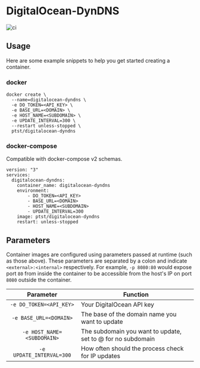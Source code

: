 # DigitalOcean-DynDNS
![ci](https://github.com/PTST/DigitalOcean-DynDNS/workflows/ci/badge.svg?branch=master)
## Usage

Here are some example snippets to help you get started creating a container.

### docker

```
docker create \
  --name=digitalocean-dyndns \
  -e DO_TOKEN=<API_KEY> \
  -e BASE_URL=<DOMAIN> \
  -e HOST_NAME=<SUBDOMAIN> \
  -e UPDATE_INTERVAL=300 \
  --restart unless-stopped \
  ptst/digitalocean-dyndns
```

### docker-compose

Compatible with docker-compose v2 schemas.

```
version: "3"
services:
  digitalocean-dyndns:
    container_name: digitalocean-dyndns
    environment:
        - DO_TOKEN=<API_KEY>
        - BASE_URL=<DOMAIN>
        - HOST_NAME=<SUBDOMAIN>
        - UPDATE_INTERVAL=300
    image: ptst/digitalocean-dyndns
    restart: unless-stopped
```

## Parameters

Container images are configured using parameters passed at runtime (such as those above). These parameters are separated by a colon and indicate `<external>:<internal>` respectively. For example, `-p 8080:80` would expose port `80` from inside the container to be accessible from the host's IP on port `8080` outside the container.

| Parameter | Function |
| :----: | --- |
| `-e DO_TOKEN=<API_KEY>` | Your DigitalOcean API key |
| `-e BASE_URL=<DOMAIN>` | The base of the domain name you want to update |
| `-e HOST_NAME=<SUBDOMAIN>` | The subdomain you want to update, set to @ for no subdomain |
| `-e UPDATE_INTERVAL=300` | How often should the process check for IP updates |
